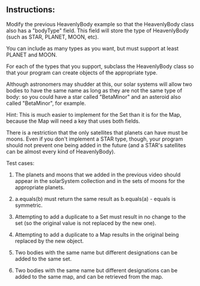 ## Instructions:
        
Modify the previous HeavenlyBody example so that the HeavenlyBody
class also has a "bodyType" field. This field will store the 
type of HeavenlyBody (such as STAR, PLANET, MOON, etc).

You can include as many types as you want, but must support at least PLANET and MOON.

For each of the types that you support, subclass the HeavenlyBody class 
so that your program can create objects of the appropriate type.

Although astronomers may shudder at this, our solar systems will
allow two bodies to have the same name as long as they are not the
same type of body: so you could have a star called "BetaMinor" and
an asteroid also called "BetaMinor", for example.

Hint: This is much easier to implement for the Set than it is for the Map,
because the Map will need a key that uses both fields.

There is a restriction that the only satellites that planets can have must
be moons. Even if you don't implement a STAR type, though, your program
should not prevent one being added in the future (and a STAR's satellites
can be almost every kind of HeavenlyBody).

Test cases:
1. The planets and moons that we added in the previous video should appear in
the solarSystem collection and in the sets of moons for the appropriate planets.

2. a.equals(b) must return the same result as b.equals(a) - equals is symmetric.

3. Attempting to add a duplicate to a Set must result in no change to the set (so
the original value is not replaced by the new one).

4. Attempting to add a duplicate to a Map results in the original being replaced
by the new object.

5. Two bodies with the same name but different designations can be added to the same set.

6. Two bodies with the same name but different designations can be added to the same map,
and can be retrieved from the map.
